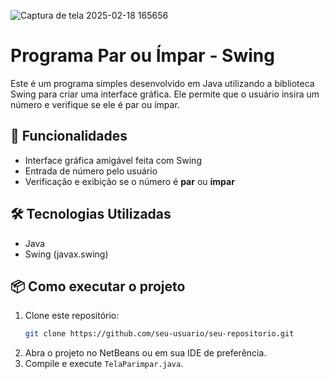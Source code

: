 ![Captura de tela 2025-02-18 165656](https://github.com/user-attachments/assets/9e967895-660d-41a4-8d1b-95b982466a46)
# Programa Par ou Ímpar - Swing

Este é um programa simples desenvolvido em Java utilizando a biblioteca Swing para criar uma interface gráfica. Ele permite que o usuário insira um número e verifique se ele é par ou ímpar.

## 🚀 Funcionalidades
- Interface gráfica amigável feita com Swing
- Entrada de número pelo usuário
- Verificação e exibição se o número é **par** ou **ímpar**

## 🛠️ Tecnologias Utilizadas
- Java
- Swing (javax.swing)

## 📦 Como executar o projeto
1. Clone este repositório:
   ```bash
   git clone https://github.com/seu-usuario/seu-repositorio.git
   ```
2. Abra o projeto no NetBeans ou em sua IDE de preferência.
3. Compile e execute `TelaParimpar.java`.




